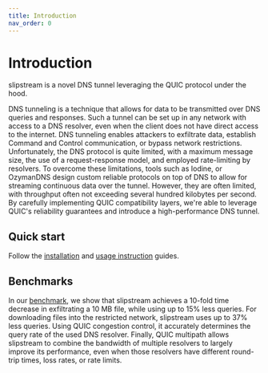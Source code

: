 ```yaml
---
title: Introduction
nav_order: 0
---
```


# Introduction

slipstream is a novel DNS tunnel leveraging the QUIC protocol under the hood.

DNS tunneling is a technique that allows for data to be transmitted over DNS queries and responses.
Such a tunnel can be set up in any network with access to a DNS resolver, even when the client does not have direct access to the internet.
DNS tunneling enables attackers to exfiltrate data, establish Command and Control communication, or bypass network restrictions.
Unfortunately, the DNS protocol is quite limited, with a maximum message size, the use of a request-response model, and employed rate-limiting by resolvers.
To overcome these limitations, tools such as Iodine, or OzymanDNS design custom reliable protocols on top of DNS to allow for streaming continuous data over the tunnel.
However, they are often limited, with throughput often not exceeding several hundred kilobytes per second.
By carefully implementing QUIC compatibility layers, we're able to leverage QUIC's reliability guarantees and introduce a high-performance DNS tunnel.

## Quick start

Follow the [installation](/installation/) and [usage instruction](/usage/) guides.

## Benchmarks

In our [benchmark](/benchmark/), we show that slipstream achieves a 10-fold time decrease in exfiltrating a 10 MB file, while using up to 15% less queries.
For downloading files into the restricted network, slipstream uses up to 37% less queries.
Using QUIC congestion control, it accurately determines the query rate of the used DNS resolver.
Finally, QUIC multipath allows slipstream to combine the bandwidth of multiple resolvers to largely improve its performance, even when those resolvers have different round-trip times, loss rates, or rate limits.
